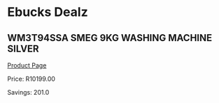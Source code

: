 
# Ebucks Dealz
## WM3T94SSA SMEG 9KG WASHING MACHINE SILVER
[Product Page](https://www.ebucks.com/web/shop/productSelected.do?prodId=1183623972&catId=704981826)

Price: R10199.00

Savings: 201.0


	